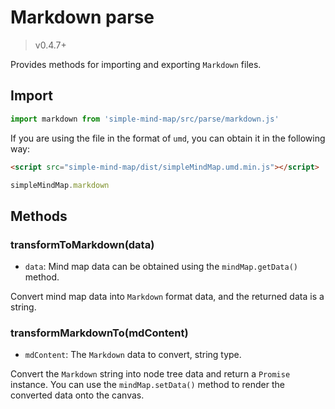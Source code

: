 # Markdown parse

> v0.4.7+

Provides methods for importing and exporting `Markdown` files.

## Import

```js
import markdown from 'simple-mind-map/src/parse/markdown.js'
```

If you are using the file in the format of `umd`, you can obtain it in the following way:

```html
<script src="simple-mind-map/dist/simpleMindMap.umd.min.js"></script>
```

```js
simpleMindMap.markdown
```

## Methods

### transformToMarkdown(data)

- `data`: Mind map data can be obtained using the `mindMap.getData()` method.

Convert mind map data into `Markdown` format data, and the returned data is a string.

### transformMarkdownTo(mdContent)

- `mdContent`: The `Markdown` data to convert, string type.

Convert the `Markdown` string into node tree data and return a `Promise` instance. You can use the `mindMap.setData()` method to render the converted data onto the canvas.
